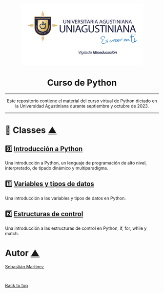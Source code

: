 <p align="center">
  <a href="" rel="noopener">
 <img width=400px height=200px src="../assets/logo.png" alt="Project logo"></a>
</p>

<h1 align="center">Curso de Python</h1>

<div align="center">


</div>

---

<p align="center">Este repositorio contiene el material del curso virtual de Python dictado en la Universidad Agustiniana durante septiembre y octubre de 2023.
</p>

---

# 📕 Classes [▲](#top) <a id="classes">

## 0️⃣ [Introducción a Python](../clases/00_introduccion_python.md)

Una introducción a Python, un lenguaje de programación de alto nivel, interpretado, de tipado dinámico y multiparadigma.


## 1️⃣ [Variables y tipos de datos](../clases/01_variables_en_python.md)
Una introducción a las variables y tipos de datos en Python.


## 2️⃣ [Estructuras de control](../clases/02_estructuras_de_control.md)
Una introducción a las estructuras de control en Python, if, for, while y match.


# Autor [▲](#top) <a id="author">

[Sebastián Martínez](https://JuanS3.github.io/)


&#xa0;

<a href="#top">Back to top</a>